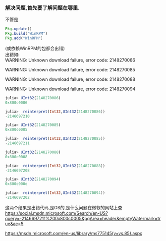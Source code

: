 ### 解决问题,首先要了解问题在哪里.  
不管是  
```julia
Pkg.update()
Pkg.build("WinRPM")
Pkg.add("WinRPM")
```
(或依赖WinRPM的包都会出错)    
出错如:   
WARNING: Unknown download failure, error code: 2148270086  

WARNING: Unknown download failure, error code: 2148270085  

WARNING: Unknown download failure, error code: 2148270088  

WARNING: Unknown download failure, error code: 2148270094    

```julia
julia> UInt32(2148270086)
0x800c0006

julia>  reinterpret(Int32,UInt32(2148270086))
-2146697210

julia> UInt32(2148270085)
0x800c0005

julia>  reinterpret(Int32,UInt32(2148270085))
-2146697211

julia> UInt32(2148270088)
0x800c0008

julia>  reinterpret(Int32,UInt32(2148270088))
-2146697208

julia> UInt32(2148270094)
0x800c000e

julia>  reinterpret(Int32,UInt32(2148270094))
-2146697202

```
这两个结果是出错代码,是OS的,是什么问题在微软的网站上查  
https://social.msdn.microsoft.com/Search/en-US?query=-2146697211%200x800c0005&pgArea=header&emptyWatermark=true&ac=5   

https://msdn.microsoft.com/en-us/library/ms775145(v=vs.85).aspx  

